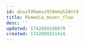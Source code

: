 ```yaml
---
id: doaz599wmvz928m4qh20nt8
title: Rkmedia_muxer_flow
desc: ''
updated: 1742889336879
created: 1742889331424
---
```


### 
